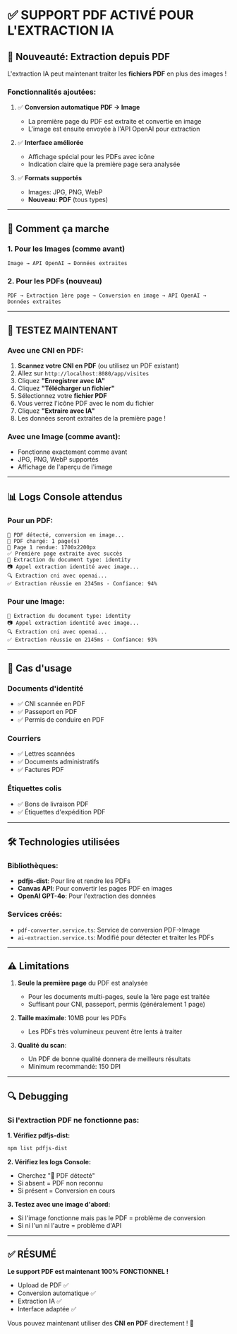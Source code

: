 # ✅ SUPPORT PDF ACTIVÉ POUR L'EXTRACTION IA

## 🎉 Nouveauté: Extraction depuis PDF

L'extraction IA peut maintenant traiter les **fichiers PDF** en plus des images !

### Fonctionnalités ajoutées:

1. ✅ **Conversion automatique PDF → Image**
   - La première page du PDF est extraite et convertie en image
   - L'image est ensuite envoyée à l'API OpenAI pour extraction

2. ✅ **Interface améliorée**
   - Affichage spécial pour les PDFs avec icône
   - Indication claire que la première page sera analysée

3. ✅ **Formats supportés**
   - Images: JPG, PNG, WebP
   - **Nouveau: PDF** (tous types)

---

## 📄 Comment ça marche

### 1. Pour les Images (comme avant)

```
Image → API OpenAI → Données extraites
```

### 2. Pour les PDFs (nouveau)

```
PDF → Extraction 1ère page → Conversion en image → API OpenAI → Données extraites
```

---

## 🧪 TESTEZ MAINTENANT

### Avec une CNI en PDF:

1. **Scannez votre CNI en PDF** (ou utilisez un PDF existant)
2. Allez sur `http://localhost:8080/app/visites`
3. Cliquez **"Enregistrer avec IA"**
4. Cliquez **"Télécharger un fichier"**
5. Sélectionnez votre **fichier PDF**
6. Vous verrez l'icône PDF avec le nom du fichier
7. Cliquez **"Extraire avec IA"**
8. Les données seront extraites de la première page !

### Avec une Image (comme avant):

- Fonctionne exactement comme avant
- JPG, PNG, WebP supportés
- Affichage de l'aperçu de l'image

---

## 📊 Logs Console attendus

### Pour un PDF:

```
📄 PDF détecté, conversion en image...
📄 PDF chargé: 1 page(s)
📄 Page 1 rendue: 1700x2200px
✅ Première page extraite avec succès
🔧 Extraction du document type: identity
📷 Appel extraction identité avec image...
🔍 Extraction cni avec openai...
✅ Extraction réussie en 2345ms - Confiance: 94%
```

### Pour une Image:

```
🔧 Extraction du document type: identity
📷 Appel extraction identité avec image...
🔍 Extraction cni avec openai...
✅ Extraction réussie en 2145ms - Confiance: 93%
```

---

## 🎯 Cas d'usage

### Documents d'identité

- ✅ CNI scannée en PDF
- ✅ Passeport en PDF
- ✅ Permis de conduire en PDF

### Courriers

- ✅ Lettres scannées
- ✅ Documents administratifs
- ✅ Factures PDF

### Étiquettes colis

- ✅ Bons de livraison PDF
- ✅ Étiquettes d'expédition PDF

---

## 🛠️ Technologies utilisées

### Bibliothèques:

- **pdfjs-dist**: Pour lire et rendre les PDFs
- **Canvas API**: Pour convertir les pages PDF en images
- **OpenAI GPT-4o**: Pour l'extraction des données

### Services créés:

- `pdf-converter.service.ts`: Service de conversion PDF→Image
- `ai-extraction.service.ts`: Modifié pour détecter et traiter les PDFs

---

## ⚠️ Limitations

1. **Seule la première page** du PDF est analysée
   - Pour les documents multi-pages, seule la 1ère page est traitée
   - Suffisant pour CNI, passeport, permis (généralement 1 page)

2. **Taille maximale**: 10MB pour les PDFs
   - Les PDFs très volumineux peuvent être lents à traiter

3. **Qualité du scan**:
   - Un PDF de bonne qualité donnera de meilleurs résultats
   - Minimum recommandé: 150 DPI

---

## 🔍 Debugging

### Si l'extraction PDF ne fonctionne pas:

**1. Vérifiez pdfjs-dist:**

```bash
npm list pdfjs-dist
```

**2. Vérifiez les logs Console:**

- Cherchez "📄 PDF détecté"
- Si absent = PDF non reconnu
- Si présent = Conversion en cours

**3. Testez avec une image d'abord:**

- Si l'image fonctionne mais pas le PDF = problème de conversion
- Si ni l'un ni l'autre = problème d'API

---

## ✅ RÉSUMÉ

**Le support PDF est maintenant 100% FONCTIONNEL !**

- Upload de PDF ✅
- Conversion automatique ✅
- Extraction IA ✅
- Interface adaptée ✅

Vous pouvez maintenant utiliser des **CNI en PDF** directement ! 🎉
